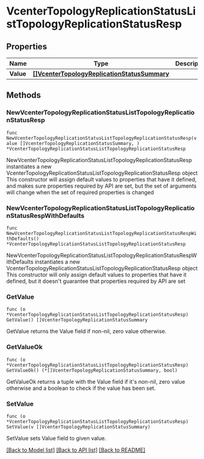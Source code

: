 # VcenterTopologyReplicationStatusListTopologyReplicationStatusResp

## Properties

Name | Type | Description | Notes
------------ | ------------- | ------------- | -------------
**Value** | [**[]VcenterTopologyReplicationStatusSummary**](VcenterTopologyReplicationStatusSummary.md) |  | 

## Methods

### NewVcenterTopologyReplicationStatusListTopologyReplicationStatusResp

`func NewVcenterTopologyReplicationStatusListTopologyReplicationStatusResp(value []VcenterTopologyReplicationStatusSummary, ) *VcenterTopologyReplicationStatusListTopologyReplicationStatusResp`

NewVcenterTopologyReplicationStatusListTopologyReplicationStatusResp instantiates a new VcenterTopologyReplicationStatusListTopologyReplicationStatusResp object
This constructor will assign default values to properties that have it defined,
and makes sure properties required by API are set, but the set of arguments
will change when the set of required properties is changed

### NewVcenterTopologyReplicationStatusListTopologyReplicationStatusRespWithDefaults

`func NewVcenterTopologyReplicationStatusListTopologyReplicationStatusRespWithDefaults() *VcenterTopologyReplicationStatusListTopologyReplicationStatusResp`

NewVcenterTopologyReplicationStatusListTopologyReplicationStatusRespWithDefaults instantiates a new VcenterTopologyReplicationStatusListTopologyReplicationStatusResp object
This constructor will only assign default values to properties that have it defined,
but it doesn't guarantee that properties required by API are set

### GetValue

`func (o *VcenterTopologyReplicationStatusListTopologyReplicationStatusResp) GetValue() []VcenterTopologyReplicationStatusSummary`

GetValue returns the Value field if non-nil, zero value otherwise.

### GetValueOk

`func (o *VcenterTopologyReplicationStatusListTopologyReplicationStatusResp) GetValueOk() (*[]VcenterTopologyReplicationStatusSummary, bool)`

GetValueOk returns a tuple with the Value field if it's non-nil, zero value otherwise
and a boolean to check if the value has been set.

### SetValue

`func (o *VcenterTopologyReplicationStatusListTopologyReplicationStatusResp) SetValue(v []VcenterTopologyReplicationStatusSummary)`

SetValue sets Value field to given value.



[[Back to Model list]](../README.md#documentation-for-models) [[Back to API list]](../README.md#documentation-for-api-endpoints) [[Back to README]](../README.md)


